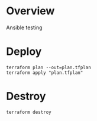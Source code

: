# Overview

Ansible testing

# Deploy

`terraform plan --out=plan.tfplan`<br/>
`terraform apply "plan.tfplan"`

# Destroy

`terraform destroy`
